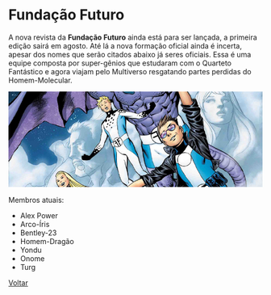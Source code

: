 # Fundação Futuro

A nova revista da **Fundação Futuro** ainda está para ser lançada, a primeira edição sairá em agosto. Até lá a nova formação oficial ainda é incerta, apesar dos nomes que serão citados abaixo já seres oficiais. Essa é uma equipe composta por super-gênios que estudaram com o Quarteto Fantástico e agora viajam pelo Multiverso resgatando partes perdidas do Homem-Molecular.

![Fundação Futuro](imagens/fundacao_futuro.jpg)

Membros atuais: 
 - Alex Power
 - Arco-Íris
 - Bentley-23
 - Homem-Dragão
 - Yondu
 - Onome
 - Turg

 [Voltar](README.md)

